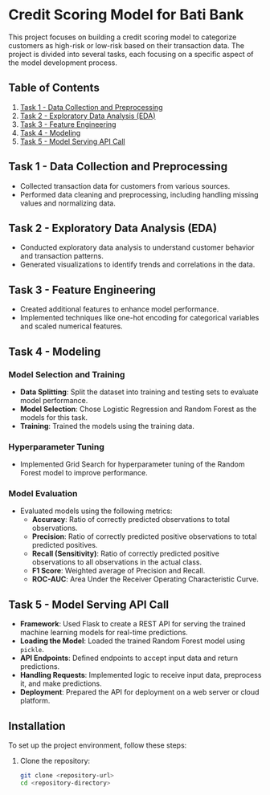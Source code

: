 # Credit Scoring Model for Bati Bank

This project focuses on building a credit scoring model to categorize customers as high-risk or low-risk based on their transaction data. The project is divided into several tasks, each focusing on a specific aspect of the model development process.

## Table of Contents

1. [Task 1 - Data Collection and Preprocessing](#task-1---data-collection-and-preprocessing)
2. [Task 2 - Exploratory Data Analysis (EDA)](#task-2---exploratory-data-analysis-eda)
3. [Task 3 - Feature Engineering](#task-3---feature-engineering)
4. [Task 4 - Modeling](#task-4---modeling)
5. [Task 5 - Model Serving API Call](#task-5---model-serving-api-call)

## Task 1 - Data Collection and Preprocessing

- Collected transaction data for customers from various sources.
- Performed data cleaning and preprocessing, including handling missing values and normalizing data.

## Task 2 - Exploratory Data Analysis (EDA)

- Conducted exploratory data analysis to understand customer behavior and transaction patterns.
- Generated visualizations to identify trends and correlations in the data.

## Task 3 - Feature Engineering

- Created additional features to enhance model performance.
- Implemented techniques like one-hot encoding for categorical variables and scaled numerical features.

## Task 4 - Modeling

### Model Selection and Training

- **Data Splitting**: Split the dataset into training and testing sets to evaluate model performance.
- **Model Selection**: Chose Logistic Regression and Random Forest as the models for this task.
- **Training**: Trained the models using the training data.

### Hyperparameter Tuning

- Implemented Grid Search for hyperparameter tuning of the Random Forest model to improve performance.

### Model Evaluation

- Evaluated models using the following metrics:
  - **Accuracy**: Ratio of correctly predicted observations to total observations.
  - **Precision**: Ratio of correctly predicted positive observations to total predicted positives.
  - **Recall (Sensitivity)**: Ratio of correctly predicted positive observations to all observations in the actual class.
  - **F1 Score**: Weighted average of Precision and Recall.
  - **ROC-AUC**: Area Under the Receiver Operating Characteristic Curve.

## Task 5 - Model Serving API Call

- **Framework**: Used Flask to create a REST API for serving the trained machine learning models for real-time predictions.
- **Loading the Model**: Loaded the trained Random Forest model using `pickle`.
- **API Endpoints**: Defined endpoints to accept input data and return predictions.
- **Handling Requests**: Implemented logic to receive input data, preprocess it, and make predictions.
- **Deployment**: Prepared the API for deployment on a web server or cloud platform.

## Installation

To set up the project environment, follow these steps:

1. Clone the repository:

   ```bash
   git clone <repository-url>
   cd <repository-directory>
